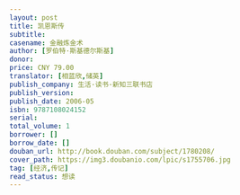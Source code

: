 ```yaml
---
layout: post
title: 凯恩斯传
subtitle: 
casename: 金融炼金术
author: [罗伯特·斯基德尔斯基]
donor: 
price: CNY 79.00
translator: [相蓝欣,储英]
publish_company: 生活·读书·新知三联书店
publish_version: 
publish_date: 2006-05
isbn: 9787108024152
serial: 
total_volume: 1
borrower: []
borrow_date: []
douban_url: http://book.douban.com/subject/1780208/
cover_path: https://img3.doubanio.com/lpic/s1755706.jpg
tag: [经济,传记]
read_status: 想读
---
```

